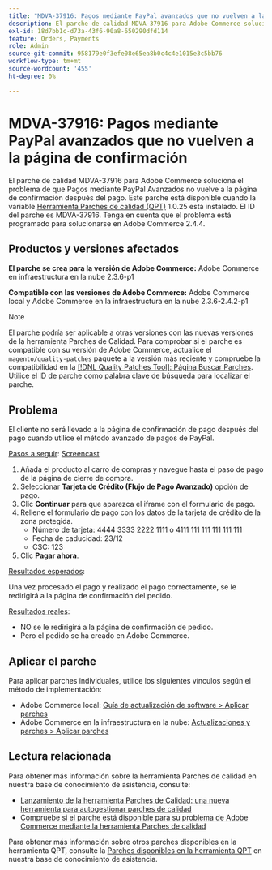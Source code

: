 ```yaml
---
title: "MDVA-37916: Pagos mediante PayPal avanzados que no vuelven a la página de confirmación"
description: El parche de calidad MDVA-37916 para Adobe Commerce soluciona el problema de que Pagos mediante PayPal Avanzados no vuelve a la página de confirmación después del pago. Este parche está disponible cuando está instalada la [Quality Patches Tool (QPT)](https://devdocs.magento.com/guides/v2.4/comp-mgr/patching.html#mqp) 1.0.25. El ID del parche es MDVA-37916. Tenga en cuenta que el problema está programado para solucionarse en Adobe Commerce 2.4.4.
exl-id: 18d7bb1c-d73a-43f6-90a8-650290dfd114
feature: Orders, Payments
role: Admin
source-git-commit: 958179e0f3efe08e65ea8b0c4c4e1015e3c5bb76
workflow-type: tm+mt
source-wordcount: '455'
ht-degree: 0%

---
```


# MDVA-37916: Pagos mediante PayPal avanzados que no vuelven a la página de confirmación

El parche de calidad MDVA-37916 para Adobe Commerce soluciona el problema de que Pagos mediante PayPal Avanzados no vuelve a la página de confirmación después del pago. Este parche está disponible cuando la variable [Herramienta Parches de calidad (QPT)](https://devdocs.magento.com/guides/v2.4/comp-mgr/patching.html#mqp) 1.0.25 está instalado. El ID del parche es MDVA-37916. Tenga en cuenta que el problema está programado para solucionarse en Adobe Commerce 2.4.4.

## Productos y versiones afectados

**El parche se crea para la versión de Adobe Commerce:**
Adobe Commerce en infraestructura en la nube 2.3.6-p1

**Compatible con las versiones de Adobe Commerce:**
Adobe Commerce local y Adobe Commerce en la infraestructura en la nube 2.3.6-2.4.2-p1

>[!NOTE]
>
>El parche podría ser aplicable a otras versiones con las nuevas versiones de la herramienta Parches de Calidad. Para comprobar si el parche es compatible con su versión de Adobe Commerce, actualice el `magento/quality-patches` paquete a la versión más reciente y compruebe la compatibilidad en la [[!DNL Quality Patches Tool]: Página Buscar Parches](https://devdocs.magento.com/quality-patches/tool.html#patch-grid). Utilice el ID de parche como palabra clave de búsqueda para localizar el parche.

## Problema

El cliente no será llevado a la página de confirmación de pago después del pago cuando utilice el método avanzado de pagos de PayPal.

<u>Pasos a seguir</u>: [Screencast](https://assets.adobe.com/public/025d479b-5796-4772-6f3d-adc86306a799)

1. Añada el producto al carro de compras y navegue hasta el paso de pago de la página de cierre de compra.
1. Seleccionar **Tarjeta de Crédito (Flujo de Pago Avanzado)** opción de pago.
1. Clic **Continuar** para que aparezca el iframe con el formulario de pago.
1. Rellene el formulario de pago con los datos de la tarjeta de crédito de la zona protegida.
   * Número de tarjeta: 4444 3333 2222 1111 o 4111 111 111 111 111 111
   * Fecha de caducidad: 23/12
   * CSC: 123
1. Clic **Pagar ahora**.

<u>Resultados esperados</u>:

Una vez procesado el pago y realizado el pago correctamente, se le redirigirá a la página de confirmación del pedido.

<u>Resultados reales</u>:

* NO se le redirigirá a la página de confirmación de pedido.
* Pero el pedido se ha creado en Adobe Commerce.

## Aplicar el parche

Para aplicar parches individuales, utilice los siguientes vínculos según el método de implementación:

* Adobe Commerce local: [Guía de actualización de software > Aplicar parches](https://devdocs.magento.com/guides/v2.4/comp-mgr/patching/mqp.html)
* Adobe Commerce en la infraestructura en la nube: [Actualizaciones y parches > Aplicar parches](https://devdocs.magento.com/cloud/project/project-patch.html)

## Lectura relacionada

Para obtener más información sobre la herramienta Parches de calidad en nuestra base de conocimiento de asistencia, consulte:

* [Lanzamiento de la herramienta Parches de Calidad: una nueva herramienta para autogestionar parches de calidad](/help/announcements/adobe-commerce-announcements/magento-quality-patches-released-new-tool-to-self-serve-quality-patches.md)
* [Compruebe si el parche está disponible para su problema de Adobe Commerce mediante la herramienta Parches de calidad](/help/support-tools/patches-available-in-qpt-tool/check-patch-for-magento-issue-with-magento-quality-patches.md)

Para obtener más información sobre otros parches disponibles en la herramienta QPT, consulte la [Parches disponibles en la herramienta QPT](https://support.magento.com/hc/en-us/sections/360010506631-Patches-available-in-QPT-tool-) en nuestra base de conocimiento de asistencia.
